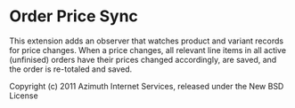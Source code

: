Order Price Sync
================

This extension adds an observer that watches product and variant records for price changes. 
When a price changes, all relevant line items in all active (unfinised) orders have their 
prices changed accordingly, are saved, and the order is re-totaled and saved.


Copyright (c) 2011 Azimuth Internet Services, released under the New BSD License
